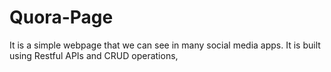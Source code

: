 # Quora-Page
It is a simple webpage that we can see in many social media apps. It is built using Restful APIs and CRUD operations,
